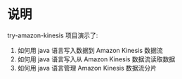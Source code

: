 # 说明
try-amazon-kinesis 项目演示了:
1. 如何用 java 语言写入数据到 Amazon Kinesis 数据流
2. 如何用 java 语言写入从 Amazon Kinesis 数据流读取数据
3. 如何用 java 语言管理 Amazon Kinesis 数据流分片
